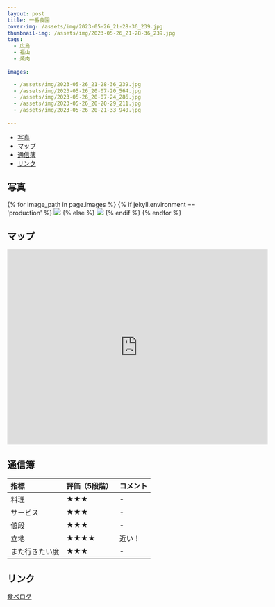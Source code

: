 ```yaml
---
layout: post
title: 一番食園
cover-img: /assets/img/2023-05-26_21-28-36_239.jpg
thumbnail-img: /assets/img/2023-05-26_21-28-36_239.jpg
tags:
  - 広島
  - 福山
  - 焼肉
  
images:  

  - /assets/img/2023-05-26_21-28-36_239.jpg
  - /assets/img/2023-05-26_20-07-20_564.jpg
  - /assets/img/2023-05-26_20-07-24_286.jpg
  - /assets/img/2023-05-26_20-20-29_211.jpg
  - /assets/img/2023-05-26_20-21-33_940.jpg
 
---
```




<!-- TOC -->

- [写真](#写真)
- [マップ](#マップ)
- [通信簿](#通信簿)
- [リンク](#リンク)

<!-- /TOC -->

## 写真

{% for image_path in page.images %}
{% if jekyll.environment == 'production' %}
<img src="https://raw.githubusercontent.com/taira1117/fukuyama_izakaya/master/{{ image_path }}">
{% else %}
<img src="{{ image_path }}">
{% endif %}
{% endfor %}

## マップ

<iframe src="https://www.google.com/maps/embed?pb=!1m14!1m8!1m3!1d13154.59845798151!2d133.3613284!3d34.4864119!3m2!1i1024!2i768!4f13.1!3m3!1m2!1s0x355110fba829a7f5%3A0xccc36fb2b5120bca!2z5LiA55Wq6aOf5ZySIOemj-WxseW6lw!5e0!3m2!1sja!2sjp!4v1685204441205!5m2!1sja!2sjp" width="600" height="450" style="border:0;" allowfullscreen="" loading="lazy" referrerpolicy="no-referrer-when-downgrade"></iframe>

## 通信簿

| 指標 | 評価（5段階） | コメント |
| :------ |:--- | :--- |
| 料理 | ★★★ | - |
| サービス | ★★★ | - |
| 値段 | ★★★ | - |
| 立地 | ★★★★ | 近い！ |
| また行きたい度 | ★★★ | - |

## リンク

[食べログ](https://tabelog.com/hiroshima/A3403/A340301/34010491/)